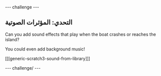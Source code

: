 \--- challenge \---

## التحدي: المؤثرات الصوتية

Can you add sound effects that play when the boat crashes or reaches the island?

You could even add background music!

[[[generic-scratch3-sound-from-library]]]

\--- challenge/ \---